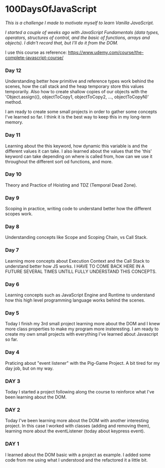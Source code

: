 # 100DaysOfJavaScript

_This is a challenge I made to motivate myself to learn Vanilla JavaScript._

_I started a couple of weeks ago with JavaScript Fundamentals (data types, operators, structures of control, and the basic of functions, arrays and objects). I didn't record that, but I'll do it from the DOM._

I use this course as reference: https://www.udemy.com/course/the-complete-javascript-course/

### Day 12

Understanding better how primitive and reference types work behind the scenes, how the call stack and the heap temporary store this values temporarily. Also how to create shallow copies of our objects with the 'Object.assign({}, objectToCopy1, objectToCopy2, ..., objectToCopyN)' method. 

I am ready to create some small projects in order to gather some concepts I've learned so far. I think it is the best way to keep this in my long-term memory.

### Day 11

Learning about the this keyword, how dynamic this variable is and the different values it can take. I also  learned about the values that the 'this' keyword can take depending on where is called from, how can we use it throughout the different sort od functions, and more.

### Day 10

Theory and Practice of Hoisting and TDZ (Temporal Dead Zone).

### Day 9

Scoping in practice, writing code to understand better how the different scopes work.

### Day 8

Understanding concepts like Scope and Scoping Chain, vs Call Stack.

### Day 7

Learning more concepts about Execution Context and the Call Stack to understand better how JS works. I HAVE TO COME BACK HERE IN A FUTURE SEVERAL TIMES UNTILL FULLY UNDERSTAND THIS CONCEPTS.

### Day 6

Learning concepts such as JavaScript Engine and Runtime to understand how this high level programming language works behind the scenes.

### Day 5

Today I finish my 3rd small project learning more about the DOM and I knew more class properties to make my program more insteresting.
I am ready to create my own small projects with everything I've learned about Javascript so far.

### Day 4

Praticing about "event listener" with the Pig-Game Project. A bit tired for my day job, but on my way.

### DAY 3

Today I started a project following along the course to reinforce what I've been learning about the DOM.

### DAY 2

Today I've been learning more about the DOM with another interesting project. In this case I worked with classes (adding and removing them), learning more about the eventListener (today about keypress event).

### DAY 1

I learned about the DOM basic with a project as example. I added some code from me using what I understood and the refactored it a little bit.
